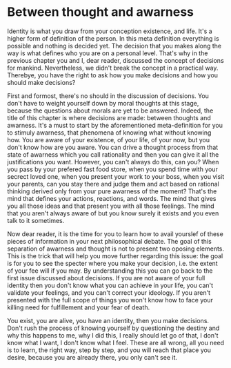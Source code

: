 # Between thought and awarness

Identity is what you draw from your conception existence, and life. It's a higher form of definition of the person. In this meta definition everything is possible and nothing is decided yet. The decision that you makes along the way is what defines who you are on a personal level. That's why in the previous chapter you and I, dear reader, discussed the concept of decisions for mankind. Nevertheless, we didn't break the concept in a practical way. Therebye, you have the right to ask how you make decisions and how you should make decisions?

First and formost, there's no should in the discussion of decisions. You don't have to weight yourself down by moral thoughts at this stage, because the questions about morals are yet to be answered. Indeed, the title of this chapter is where decisions are made: between thoughts and awarness. It's a must to start by the aforementioned meta-definition for you to stimuly awarness, that phenomena of knowing what without knowing how. You are aware of your existence, of your life, of your now, but you don't know how are you aware. You can drive a thought process from that state of awarness which you call rationality and then you can give it all the justifications you want. However, you can't always do this, can you? When you pass by your prefered fast food store, when you spend time with your secrect loved one, when you present your work to your boss, when you visit your parents, can you stay there and judge them and act based on rational thinking derived only from your pure awarness of the moment? That's the mind that defines your actions, reactions, and words. The mind that gives you all those ideas and that present you with all those feelings. The mind that you aren't always aware of but you know surely it exists and you even talk to it sometimes.

Now dear reader, it is the time for you to learn how to avail yourslef of these pieces of information in your next philosophical debate. The goal of this separation of awarness and thought is not to present two oposing elements. This is the trick that will help you move further regarding this issue: the goal is for you to see the specter where you make your decision, i.e. the extent of your fee will if you may. By understanding this you can go back to the first issue discussed about decisions. If you are not aware of your full identity then you don't know what you can achieve in your life, you can't validate your feelings, and you can't correct your ideology. If you aren't presented with the full scope of things you won't know how to face your killing need for fulfillement and your fear of death.

You exist, you are alive, you have an identity, then you make decisions. Don't rush the process of knowing yourself by questioning the destiny and why this happens to me, why I did this, I really should let go of that, I don't know what I want, I don't know what I feel. These are all wrong, all you need is to learn, the right way, step by step, and you will reach that place you desire, because you are already there, you only can't see it.
